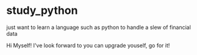 # study_python
just want to learn a language such as python to handle a slew of financial data

Hi Myself!
I've look forward to you can upgrade youself, go for it!
